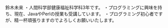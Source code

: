 鈴木未来
・人間科学部健康福祉科学科3年です。
・プログラミングに興味を持ち、現在、JavaやPerlの授業も受講しています。
・プログラミング初心者ですが、精一杯頑張りますのでよろしくお願いいたします。
